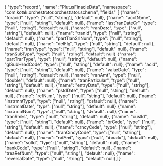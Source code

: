 {
  "type": "record",
  "name": "PlutusFinacleData",
  "namespace": "com.kotak.orchestrator.orchestrator.schema",
  "fields": [
    {"name": "foracid", "type": ["null", "string"], "default": null},
    {"name": "acctName", "type": ["null", "string"], "default": null},
    {"name": "lastTranDateCr", "type": ["null", "string"], "default": null},
    {"name": "tranDate", "type": ["null", "string"], "default": null},
    {"name": "tranId", "type": ["null", "string"], "default": null},
    {"name": "partTranSrlNum", "type": ["null", "string"], "default": null},
    {"name": "delFlg", "type": ["null", "string"], "default": null},
    {"name": "tranType", "type": ["null", "string"], "default": null},
    {"name": "tranSubType", "type": ["null", "string"], "default": null},
    {"name": "partTranType", "type": ["null", "string"], "default": null},
    {"name": "glSubHeadCode", "type": ["null", "string"], "default": null},
    {"name": "acid", "type": ["null", "string"], "default": null},
    {"name": "valueDate", "type": ["null", "string"], "default": null},
    {"name": "tranAmt", "type": ["null", "double"], "default": null},
    {"name": "tranParticular", "type": ["null", "string"], "default": null},
    {"name": "entryDate", "type": ["null", "string"], "default": null},
    {"name": "pstdDate", "type": ["null", "string"], "default": null},
    {"name": "refNum", "type": ["null", "string"], "default": null},
    {"name": "instrmntType", "type": ["null", "string"], "default": null},
    {"name": "instrmntDate", "type": ["null", "string"], "default": null},
    {"name": "instrmntNum", "type": ["null", "string"], "default": null},
    {"name": "tranRmks", "type": ["null", "string"], "default": null},
    {"name": "custId", "type": ["null", "string"], "default": null},
    {"name": "brCode", "type": ["null", "string"], "default": null},
    {"name": "crncyCode", "type": ["null", "string"], "default": null},
    {"name": "tranCrncyCode", "type": ["null", "string"], "default": null},
    {"name": "refAmt", "type": ["null", "double"], "default": null},
    {"name": "solId", "type": ["null", "string"], "default": null},
    {"name": "bankCode", "type": ["null", "string"], "default": null},
    {"name": "treaRefNum", "type": ["null", "string"], "default": null},
    {"name": "reversalDate", "type": ["null", "string"], "default": null}
  ]
} 
